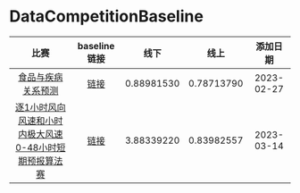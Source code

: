 # DataCompetitionBaseline

|比赛|baseline链接|线下|线上|添加日期|
|:---:|:---:|:---:|:---:|:---:|
|[食品与疾病关系预测](https://www.heywhale.com/home/competition/63eee2950644cee838881588)|[链接](2023_1_食品与疾病关系预测\lgb.ipynb)|0.88981530|0.78713790|2023-02-27|
|[逐1小时风向风速和小时内极大风速0-48小时短期预报算法赛](https://www.heywhale.com/home/competition/63967b5f23e6717493757ce9)|[链接](2023_2_逐1小时风向风速和小时内极大风速0-48小时短期预报算法赛)|3.88339220|0.83982557|2023-03-14|


